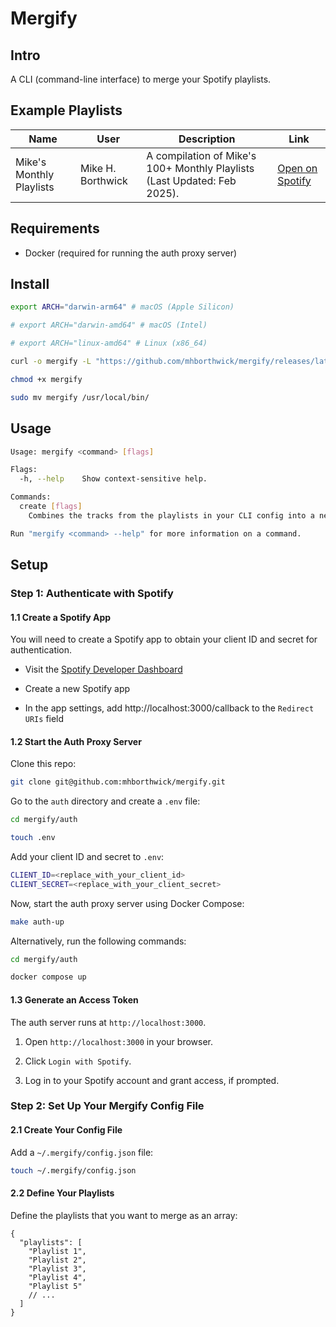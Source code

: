 # Mergify

## Intro

A CLI (command-line interface) to merge your Spotify playlists.

## Example Playlists

| Name                     | User              | Description                                                              | Link                                                                        |
| ------------------------ | ----------------- | ------------------------------------------------------------------------ | --------------------------------------------------------------------------- |
| Mike's Monthly Playlists | Mike H. Borthwick | A compilation of Mike's 100+ Monthly Playlists (Last Updated: Feb 2025). | [Open on Spotify](https://open.spotify.com/playlist/2pyrktawyLSFKVIYd01cjP) |

## Requirements

- Docker (required for running the auth proxy server)

## Install

```sh
export ARCH="darwin-arm64" # macOS (Apple Silicon)

# export ARCH="darwin-amd64" # macOS (Intel)

# export ARCH="linux-amd64" # Linux (x86_64)

curl -o mergify -L "https://github.com/mhborthwick/mergify/releases/latest/download/mergify-${ARCH}"

chmod +x mergify

sudo mv mergify /usr/local/bin/
```

## Usage

```sh
Usage: mergify <command> [flags]

Flags:
  -h, --help    Show context-sensitive help.

Commands:
  create [flags]
    Combines the tracks from the playlists in your CLI config into a new playlist

Run "mergify <command> --help" for more information on a command.
```

## Setup

### Step 1: Authenticate with Spotify

#### 1.1 Create a Spotify App

You will need to create a Spotify app to obtain your client ID and secret for authentication.

- Visit the [Spotify Developer Dashboard](https://developer.spotify.com/dashboard)

- Create a new Spotify app

- In the app settings, add http://localhost:3000/callback to the `Redirect URIs` field

#### 1.2 Start the Auth Proxy Server

Clone this repo:

```sh
git clone git@github.com:mhborthwick/mergify.git
```

Go to the `auth` directory and create a `.env` file:

```sh
cd mergify/auth

touch .env
```

Add your client ID and secret to `.env`:

```sh
CLIENT_ID=<replace_with_your_client_id>
CLIENT_SECRET=<replace_with_your_client_secret>
```

Now, start the auth proxy server using Docker Compose:

```sh
make auth-up
```

Alternatively, run the following commands:

```sh
cd mergify/auth

docker compose up
```

#### 1.3 Generate an Access Token

The auth server runs at `http://localhost:3000`.

1. Open `http://localhost:3000` in your browser.

1. Click `Login with Spotify`.

1. Log in to your Spotify account and grant access, if prompted.

### Step 2: Set Up Your Mergify Config File

#### 2.1 Create Your Config File

Add a `~/.mergify/config.json` file:

```sh
touch ~/.mergify/config.json
```

#### 2.2 Define Your Playlists

Define the playlists that you want to merge as an array:

```jsonc
{
  "playlists": [
    "Playlist 1",
    "Playlist 2",
    "Playlist 3",
    "Playlist 4",
    "Playlist 5"
    // ...
  ]
}
```
